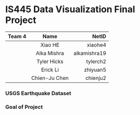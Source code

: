 # IS445 Data Visualization Final Project
| Team 4     | Name          | NetID |
| ------------- |:-------------:| -----:|
|               | Xiao HE | xiaohe4 |
|       | Alka Mishra |   alkamishra19 |
|       | Tyler Hicks |   tylerch2 |
|       | Erick Li |  zhiyuan5 |
|       | Chien-Ju Chen |  chienju2 |
### USGS Earthquake Dataset

### Goal of Project 
